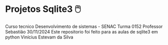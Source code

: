 # Projetos Sqlite3 🖱️
Curso tecnico Desenvolvimento de sistemas - SENAC Turma 0152 Professor Sebastião
30/11/2024
Este repositorio foi feito para as aulas de sqlite3 em python
Vinícius Estevam da Silva
